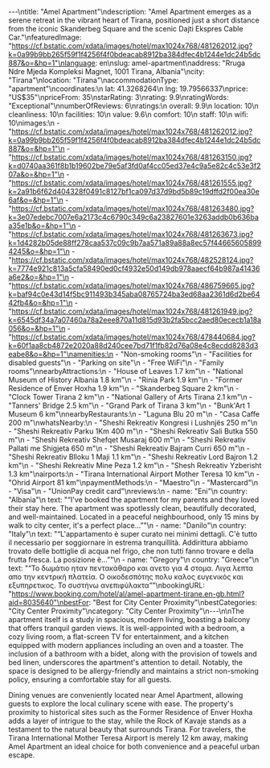 ---\ntitle: "Amel Apartment"\ndescription: "Amel Apartment emerges as a serene retreat in the vibrant heart of Tirana, positioned just a short distance from the iconic Skanderbeg Square and the scenic Dajti Ekspres Cable Car."\nfeaturedImage: "https://cf.bstatic.com/xdata/images/hotel/max1024x768/481262012.jpg?k=0a99b9bb265f59f1f4256f4f0bdeacab8912ba384dfec4b1244e1dc24b5dc887&o=&hp=1"\nlanguage: en\nslug: amel-apartment\naddress: "Rruga Ndre Mjeda Kompleksi Magnet, 1001 Tirana, Albania"\ncity: "Tirana"\nlocation: "Tirana"\naccommodationType: "apartment"\ncoordinates:\n  lat: 41.3268264\n  lng: 19.79566337\nprice: "US$35"\npriceFrom: 35\nstarRating: 3\nrating: 9.9\nratingWords: "Exceptional"\nnumberOfReviews: 6\nratings:\n  overall: 9.9\n  location: 10\n  cleanliness: 10\n  facilities: 10\n  value: 9.6\n  comfort: 10\n  staff: 10\n  wifi: 10\nimages:\n  - "https://cf.bstatic.com/xdata/images/hotel/max1024x768/481262012.jpg?k=0a99b9bb265f59f1f4256f4f0bdeacab8912ba384dfec4b1244e1dc24b5dc887&o=&hp=1"\n  - "https://cf.bstatic.com/xdata/images/hotel/max1024x768/481263150.jpg?k=d0740aa361f8b1b19602be79e5af3fd0af4cc05ed37e4c9a5e82c4c53e3f207a&o=&hp=1"\n  - "https://cf.bstatic.com/xdata/images/hotel/max1024x768/481261555.jpg?k=2a91b6f62d404328f0491c8127bf1ca097d37d9bd5b89c19dffd2f00ea30e6af&o=&hp=1"\n  - "https://cf.bstatic.com/xdata/images/hotel/max1024x768/481263480.jpg?k=3e07edebc7007e6a2173c4c6790c349c6a23827601e3263addb0b636baa35e1b&o=&hp=1"\n  - "https://cf.bstatic.com/xdata/images/hotel/max1024x768/481263673.jpg?k=1d4282b05de88ff278caa537c09c9b7aa571a89a88a8ec57f446656058994245&o=&hp=1"\n  - "https://cf.bstatic.com/xdata/images/hotel/max1024x768/482528124.jpg?k=7774e921c813a5cfa58490ed0cf4932e50d149db978aaecf64b987a41436a6e2&o=&hp=1"\n  - "https://cf.bstatic.com/xdata/images/hotel/max1024x768/486759665.jpg?k=baf94c0e43d14f5bc911493b345aba08765724ba3ed68aa2361d6d2be6442fb4&o=&hp=1"\n  - "https://cf.bstatic.com/xdata/images/hotel/max1024x768/481261949.jpg?k=6545df34a7a07460a78a2eee870a11d815d93b2fa5bcc2aed80ececb1a18a056&o=&hp=1"\n  - "https://cf.bstatic.com/xdata/images/hotel/max1024x768/478440684.jpg?k=60f1aa8cb4872e2020a88d240cee7bd71f1fb82d76a08e4c8ecdd8283d3eabe8&o=&hp=1"\namenities:\n  - "Non-smoking rooms"\n  - "Facilities for disabled guests"\n  - "Parking on site"\n  - "Free WiFi"\n  - "Family rooms"\nnearbyAttractions:\n  - "House of Leaves 1.7 km"\n  - "National Museum of History Albania 1.8 km"\n  - "Rinia Park 1.9 km"\n  - "Former Residence of Enver Hoxha 1.9 km"\n  - "Skanderbeg Square 2 km"\n  - "Clock Tower Tirana 2 km"\n  - "National Gallery of Arts Tirana 2.1 km"\n  - "Tanners' Bridge 2.5 km"\n  - "Grand Park of Tirana 3 km"\n  - "Bunk'Art 1 Museum 6 km"\nnearbyRestaurants:\n  - "Laguna Blu 20 m"\n  - "Casa Caffe 200 m"\nwhatsNearby:\n  - "Sheshi Rekreativ Kongresi i Lushnjës 250 m"\n  - "Sheshi Rekreativ Parku 1Km 400 m"\n  - "Sheshi Rekreativ Sali Butka 550 m"\n  - "Sheshi Rekreativ Shefqet Musaraj 600 m"\n  - "Sheshi Rekreativ Pallati me Shigjeta 650 m"\n  - "Sheshi Rekreativ Bajram Curri 650 m"\n  - "Sheshi Rekreativ Blloku 1 Maji 1.1 km"\n  - "Sheshi Rekreativ Lord Bajron 1.2 km"\n  - "Sheshi Rekreativ Mine Peza 1.2 km"\n  - "Shesh Rekreativ Yzberisht 1.3 km"\nairports:\n  - "Tirana International Airport Mother Teresa 10 km"\n  - "Ohrid Airport 81 km"\npaymentMethods:\n  - "Maestro"\n  - "Mastercard"\n  - "Visa"\n  - "UnionPay credit card"\nreviews:\n  - name: "Eni"\n    country: "Albania"\n    text: "“I've booked the apartment for my parents and they loved their stay here. The apartment was spotlessly clean, beautifully decorated, and well-maintained. Located in a peaceful neighbourhood, only 15 mins by walk to city center, it's a perfect place...”"\n  - name: "Danilo"\n    country: "Italy"\n    text: "“L'appartamento è super curato nei minimi dettagli. C'è tutto il necessario per soggiornare in estrema tranquillità. Addirittura abbiamo trovato delle bottiglie di acqua nel frigo, che non tutti fanno trovare e della frutta fresca. La posizione è...”"\n  - name: "Gregory"\n    country: "Greece"\n    text: "“Το δωμάτιο ηταν πεντακάθαρο και ανετο για 4 στομα. Λιγα λεπτα απο την κεντρική πλατεία. Ο οικοδεσπότης πολυ καλος ευγενικός και εξυπηρετικος. Το συστήνω ανεπιφύλακτα”"\nbookingURL: "https://www.booking.com/hotel/al/amel-apartment-tirane.en-gb.html?aid=8035640"\nbestFor: "Best for City Center Proximity"\nbestCategories: "City Center Proximity"\ncategory: "City Center Proximity"\n---\n\nThe apartment itself is a study in spacious, modern living, boasting a balcony that offers tranquil garden views. It is well-appointed with a bedroom, a cozy living room, a flat-screen TV for entertainment, and a kitchen equipped with modern appliances including an oven and a toaster. The inclusion of a bathroom with a bidet, along with the provision of towels and bed linen, underscores the apartment's attention to detail. Notably, the space is designed to be allergy-friendly and maintains a strict non-smoking policy, ensuring a comfortable stay for all guests.

Dining venues are conveniently located near Amel Apartment, allowing guests to explore the local culinary scene with ease. The property's proximity to historical sites such as the Former Residence of Enver Hoxha adds a layer of intrigue to the stay, while the Rock of Kavaje stands as a testament to the natural beauty that surrounds Tirana. For travelers, the Tirana International Mother Teresa Airport is merely 12 km away, making Amel Apartment an ideal choice for both convenience and a peaceful urban escape.